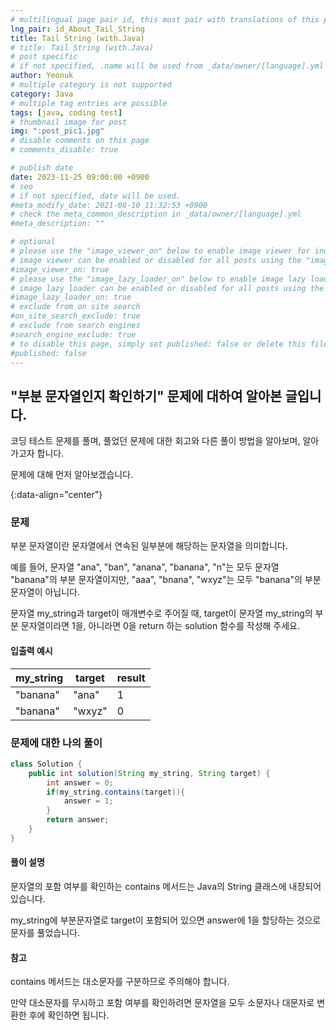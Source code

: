 ```yaml
---
# multilingual page pair id, this must pair with translations of this page. (This name must be unique)
lng_pair: id_About_Tail_String
title: Tail String (with.Java)
# title: Tail String (with.Java)
# post specific
# if not specified, .name will be used from _data/owner/[language].yml
author: Yeonuk
# multiple category is not supported
category: Java
# multiple tag entries are possible
tags: [java, coding test]
# thumbnail image for post
img: ":post_pic1.jpg"
# disable comments on this page
# comments_disable: true

# publish date
date: 2023-11-25 09:00:00 +0900
# seo
# if not specified, date will be used.
#meta_modify_date: 2021-08-10 11:32:53 +0900
# check the meta_common_description in _data/owner/[language].yml
#meta_description: ""

# optional
# please use the "image_viewer_on" below to enable image viewer for individual pages or posts (_posts/ or [language]/_posts folders).
# image viewer can be enabled or disabled for all posts using the "image_viewer_posts: true" setting in _data/conf/main.yml.
#image_viewer_on: true
# please use the "image_lazy_loader_on" below to enable image lazy loader for individual pages or posts (_posts/ or [language]/_posts folders).
# image lazy loader can be enabled or disabled for all posts using the "image_lazy_loader_posts: true" setting in _data/conf/main.yml.
#image_lazy_loader_on: true
# exclude from on site search
#on_site_search_exclude: true
# exclude from search engines
#search_engine_exclude: true
# to disable this page, simply set published: false or delete this file
#published: false
---
```


<!-- outline-start -->

## "부분 문자열인지 확인하기" 문제에 대하여 알아본 글입니다.

코딩 테스트 문제를 풀며, 풀었던 문제에 대한 회고와 다른 풀이 방법을 알아보며, 알아가고자 합니다.

문제에 대해 먼저 알아보겠습니다.

{:data-align="center"}

<!-- outline-end -->

### 문제

부분 문자열이란 문자열에서 연속된 일부분에 해당하는 문자열을 의미합니다.

예를 들어, 문자열 "ana", "ban", "anana", "banana", "n"는 모두 문자열 "banana"의 부분 문자열이지만, "aaa", "bnana", "wxyz"는 모두 "banana"의 부분 문자열이 아닙니다.

문자열 my_string과 target이 매개변수로 주어질 때, target이 문자열 my_string의 부분 문자열이라면 1을, 아니라면 0을 return 하는 solution 함수를 작성해 주세요.

#### 입출력 예시

| my_string | target | result |
| --------- | ------ | ------ |
| "banana"  | "ana"  | 1      |
| "banana"  | "wxyz" | 0      |

### 문제에 대한 나의 풀이

```java
class Solution {
    public int solution(String my_string, String target) {
        int answer = 0;
        if(my_string.contains(target)){
            answer = 1;
        }
        return answer;
    }
}
```

#### 풀이 설명

문자열의 포함 여부를 확인하는 contains 메서드는 Java의 String 클래스에 내장되어 있습니다.

my_string에 부분문자열로 target이 포함되어 있으면 answer에 1을 할당하는 것으로 문자를 풀었습니다.

#### 참고

contains 메서드는 대소문자를 구분하므로 주의해야 합니다.

만약 대소문자를 무시하고 포함 여부를 확인하려면 문자열을 모두 소문자나 대문자로 변환한 후에 확인하면 됩니다.
